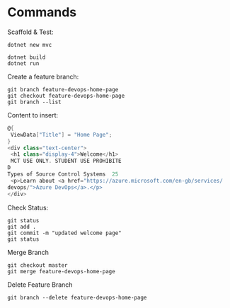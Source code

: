 # Commands

Scaffold & Test:

```
dotnet new mvc

dotnet build
dotnet run
```

Create a feature branch:

```
git branch feature-devops-home-page
git checkout feature-devops-home-page
git branch --list
```

Content to insert:

```C#
@{
 ViewData["Title"] = "Home Page";
}
<div class="text-center">
 <h1 class="display-4">Welcome</h1>
 MCT USE ONLY. STUDENT USE PROHIBITE
D
Types of Source Control Systems  25
 <p>Learn about <a href="https://azure.microsoft.com/en-gb/services/
devops/">Azure DevOps</a>.</p>
</div>
```

Check Status:

```
git status
git add .
git commit -m "updated welcome page"
git status
```

Merge Branch

```
git checkout master
git merge feature-devops-home-page
```

Delete Feature Branch

```
git branch --delete feature-devops-home-page
```
